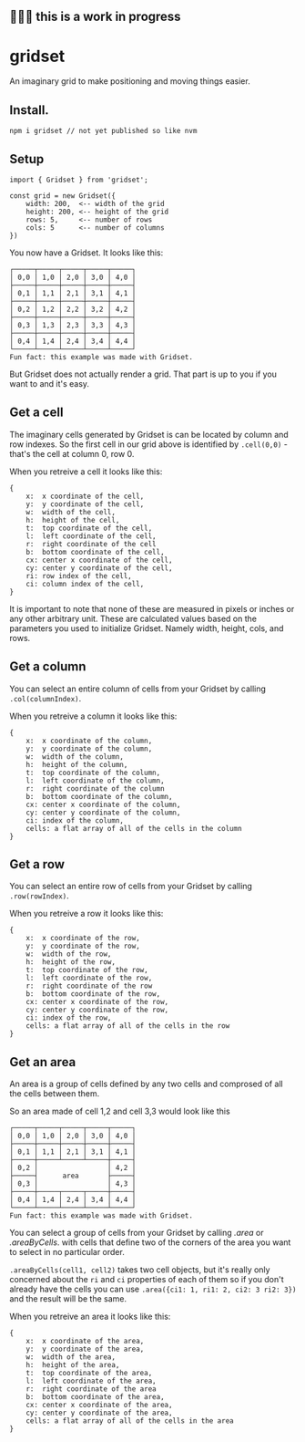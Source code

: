 
👷🏼‍♂️ this is a work in progress
------------------

# gridset

An imaginary grid to make positioning and moving things easier.

## Install.

`npm i gridset // not yet published so like nvm`

## Setup

```
import { Gridset } from 'gridset';

const grid = new Gridset({
	width: 200,  <-- width of the grid
	height: 200, <-- height of the grid
	rows: 5,     <-- number of rows
	cols: 5      <-- number of columns
})
```

You now have a Gridset. It looks like this:

```
┌─────┬─────┬─────┬─────┬─────┐
│ 0,0 │ 1,0 │ 2,0 │ 3,0 │ 4,0 │
├─────┼─────┼─────┼─────┼─────┤
│ 0,1 │ 1,1 │ 2,1 │ 3,1 │ 4,1 │
├─────┼─────┼─────┼─────┼─────┤
│ 0,2 │ 1,2 │ 2,2 │ 3,2 │ 4,2 │
├─────┼─────┼─────┼─────┼─────┤
│ 0,3 │ 1,3 │ 2,3 │ 3,3 │ 4,3 │
├─────┼─────┼─────┼─────┼─────┤
│ 0,4 │ 1,4 │ 2,4 │ 3,4 │ 4,4 │
└─────┴─────┴─────┴─────┴─────┘
Fun fact: this example was made with Gridset.
```

But Gridset does not actually render a grid. That part is up to you if you want
to and it's easy.

## Get a cell

The imaginary cells generated by Gridset is can be located by column and row
indexes. So the first cell in our grid above is identified by `.cell(0,0)` -
that's the cell at column 0, row 0.

When you retreive a cell it looks like this:

```
{
	x:  x coordinate of the cell,
	y:  y coordinate of the cell,
	w:  width of the cell,
	h:  height of the cell,
	t:  top coordinate of the cell,
	l:  left coordinate of the cell,
	r:  right coordinate of the cell
	b:  bottom coordinate of the cell,
	cx: center x coordinate of the cell,
	cy: center y coordinate of the cell,
	ri: row index of the cell,
	ci: column index of the cell,
}
```

It is important to note that none of these are measured in pixels or inches or
any other arbitrary unit. These are calculated values based on the parameters
you used to initialize Gridset. Namely width, height, cols, and rows.

## Get a column

You can select an entire column of cells from your Gridset by calling `.col(columnIndex)`.

When you retreive a column it looks like this:

```
{
	x:  x coordinate of the column,
	y:  y coordinate of the column,
	w:  width of the column,
	h:  height of the column,
	t:  top coordinate of the column,
	l:  left coordinate of the column,
	r:  right coordinate of the column
	b:  bottom coordinate of the column,
	cx: center x coordinate of the column,
	cy: center y coordinate of the column,
	ci: index of the column,
	cells: a flat array of all of the cells in the column
}
```

## Get a row

You can select an entire row of cells from your Gridset by calling `.row(rowIndex)`.

When you retreive a row it looks like this:

```
{
	x:  x coordinate of the row,
	y:  y coordinate of the row,
	w:  width of the row,
	h:  height of the row,
	t:  top coordinate of the row,
	l:  left coordinate of the row,
	r:  right coordinate of the row
	b:  bottom coordinate of the row,
	cx: center x coordinate of the row,
	cy: center y coordinate of the row,
	ci: index of the row,
	cells: a flat array of all of the cells in the row
}
```

## Get an area

An area is a group of cells defined by any two cells and comprosed of all the cells between them.

So an area made of cell 1,2 and cell 3,3 would look like this

```
┌─────┬─────┬─────┬─────┬─────┐
│ 0,0 │ 1,0 │ 2,0 │ 3,0 │ 4,0 │
├─────┼─────┼─────┼─────┼─────┤
│ 0,1 │ 1,1 │ 2,1 │ 3,1 │ 4,1 │
├─────┼─────┴─────┴─────┼─────┤
│ 0,2 │                 │ 4,2 │
├─────┤      area       ├─────┤
│ 0,3 │                 │ 4,3 │
├─────┼─────┬─────┬─────┼─────┤
│ 0,4 │ 1,4 │ 2,4 │ 3,4 │ 4,4 │
└─────┴─────┴─────┴─────┴─────┘
Fun fact: this example was made with Gridset.
```

You can select a group of cells from your Gridset by calling *.area* or *.areaByCells*. with cells that define two of the corners of the area you want to select in no particular order.

`.areaByCells(cell1, cell2)` takes two cell objects, but it's really only concerned about the `ri` and `ci` properties of each of them so if you don't already have the cells you can use `.area({ci1: 1, ri1: 2, ci2: 3 ri2: 3})` and the result will be the same.

When you retreive an area it looks like this:

```
{
	x:  x coordinate of the area,
	y:  y coordinate of the area,
	w:  width of the area,
	h:  height of the area,
	t:  top coordinate of the area,
	l:  left coordinate of the area,
	r:  right coordinate of the area
	b:  bottom coordinate of the area,
	cx: center x coordinate of the area,
	cy: center y coordinate of the area,
	cells: a flat array of all of the cells in the area
}
```